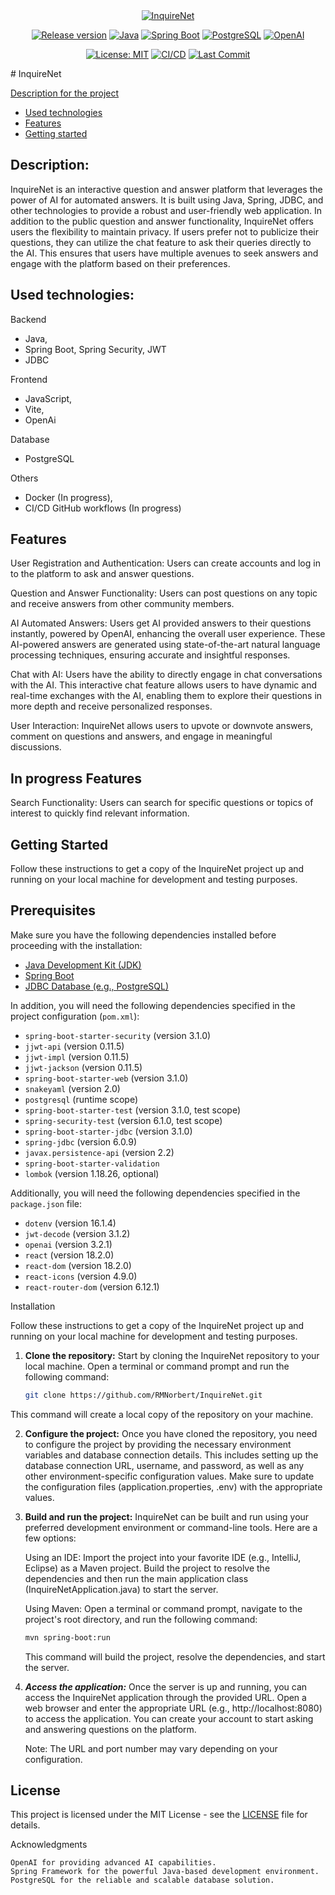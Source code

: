 <!-- MANPAGE: BEGIN EXCLUDED SECTION -->
<div align="center">
<a href="#readme">
    <img src="https://raw.githubusercontent.com/RMNorbert/InquireNet/master/InquireNet/My%20project.png" alt="InquireNet">
</a>

[![Release version](https://img.shields.io/github/v/release/RMNorbert/InquireNet?color=brightgreen&label=Download&style=for-the-badge)](#installation "Installation")
[![Java](https://img.shields.io/badge/-Java-blue.svg?logo=java&labelColor=555555&style=for-the-badge)](https://www.oracle.com/java/technologies/javase-jdk11-downloads.html)
[![Spring Boot](https://img.shields.io/badge/-Spring%20Boot-brightgreen.svg?logo=spring&labelColor=555555&style=for-the-badge)](https://spring.io/projects/spring-boot)
[![PostgreSQL](https://img.shields.io/badge/-PostgreSQL-blue.svg?logo=postgresql&labelColor=555555&style=for-the-badge)](https://www.postgresql.org)
[![OpenAI](https://img.shields.io/badge/-OpenAi-ff69b4.svg?logo=openai&labelColor=555555&style=for-the-badge)](https://openai.com)

[![License: MIT](https://img.shields.io/github/license/RMNorbert/InquireNet?style=for-the-badge)](License)
[![CI/CD](https://img.shields.io/github/workflow/status/RMNorbert/InquireNet/CI?label=CI%2FCD&logo=github&style=for-the-badge)](https://github.com/RMNorbert/InquireNet/actions "CI/CD")
[![Last Commit](https://img.shields.io/github/last-commit/RMNorbert/InquireNet?label=&style=for-the-badge&display_timestamp=committer)](https://github.com/RMNorbert/InquireNet/commits "Commit History")


</div>
<!-- MANPAGE: END EXCLUDED SECTION -->
# InquireNet

[Description for the project](#description)
- [Used technologies](#used-technologies)
- [Features](#features)
- [Getting started](#getting-started)

## Description:

InquireNet is an interactive question and answer platform that leverages the power of AI for automated answers. It is built using Java, Spring, JDBC, and other technologies to provide a robust and user-friendly web application. In addition to the public question and answer functionality, InquireNet offers users the flexibility to maintain privacy. If users prefer not to publicize their questions, they can utilize the chat feature to ask their queries directly to the AI. This ensures that users have multiple avenues to seek answers and engage with the platform based on their preferences.

## Used technologies:

 Backend
  - Java,
  - Spring Boot, Spring Security, JWT
  - JDBC
  
 Frontend
  - JavaScript,
  - Vite,
  - OpenAi
  
 Database
  - PostgreSQL
  
  Others
  - Docker (In progress),
  - CI/CD GitHub workflows (In progress)

## Features

   User Registration and Authentication: Users can create accounts and log in to the platform to ask and answer questions.

   Question and Answer Functionality: Users can post questions on any topic and receive answers from other community members.

   AI Automated Answers: Users get AI provided answers to their questions instantly, powered by OpenAI, enhancing the overall user experience. These AI-powered answers are generated using state-of-the-art natural language processing techniques, ensuring accurate and insightful responses. 

   Chat with AI: Users have the ability to directly engage in chat conversations with the AI. This interactive chat feature allows users to have dynamic and real-time exchanges with the AI, enabling them to explore their questions in more depth and receive personalized responses.

   User Interaction: InquireNet allows users to upvote or downvote answers, comment on questions and answers, and engage in meaningful discussions.

## In progress Features

   Search Functionality: Users can search for specific questions or topics of interest to quickly find relevant information.

## Getting Started

Follow these instructions to get a copy of the InquireNet project up and running on your local machine for development and testing purposes.

## Prerequisites

    
Make sure you have the following dependencies installed before proceeding with the installation:

- [Java Development Kit (JDK)](https://www.oracle.com/java/technologies/javase-jdk11-downloads.html)
- [Spring Boot](https://spring.io/projects/spring-boot)
- [JDBC Database (e.g., PostgreSQL)](https://www.postgresql.org)

In addition, you will need the following dependencies specified in the project configuration (`pom.xml`):

- `spring-boot-starter-security` (version 3.1.0)
- `jjwt-api` (version 0.11.5)
- `jjwt-impl` (version 0.11.5)
- `jjwt-jackson` (version 0.11.5)
- `spring-boot-starter-web` (version 3.1.0)
- `snakeyaml` (version 2.0)
- `postgresql` (runtime scope)
- `spring-boot-starter-test` (version 3.1.0, test scope)
- `spring-security-test` (version 6.1.0, test scope)
- `spring-boot-starter-jdbc` (version 3.1.0)
- `spring-jdbc` (version 6.0.9)
- `javax.persistence-api` (version 2.2)
- `spring-boot-starter-validation`
- `lombok` (version 1.18.26, optional)

Additionally, you will need the following dependencies specified in the `package.json` file:

- `dotenv` (version 16.1.4)
- `jwt-decode` (version 3.1.2)
- `openai` (version 3.2.1)
- `react` (version 18.2.0)
- `react-dom` (version 18.2.0)
- `react-icons` (version 4.9.0)
- `react-router-dom` (version 6.12.1)

Installation

Follow these instructions to get a copy of the InquireNet project up and running on your local machine for development and testing purposes.

1. **Clone the repository:**
   Start by cloning the InquireNet repository to your local machine. Open a terminal or command prompt and run the following command:

   ```bash
   git clone https://github.com/RMNorbert/InquireNet.git
   ```
This command will create a local copy of the repository on your machine.

2. **Configure the project:**
    Once you have cloned the repository, you need to configure the project by providing the necessary environment variables and database connection details. This includes setting up the database connection URL, username, and password, as well as any other environment-specific configuration values. Make sure to update the configuration files (application.properties, .env) with the appropriate values.

3. **Build and run the project:**
    InquireNet can be built and run using your preferred development environment or command-line tools. Here are a few options:

     Using an IDE: Import the project into your favorite IDE (e.g., IntelliJ, Eclipse) as a Maven project. Build the project to resolve the dependencies and then run the main application class (InquireNetApplication.java) to start the server.

     Using Maven: Open a terminal or command prompt, navigate to the project's root directory, and run the following command:
    ```bash
    mvn spring-boot:run
    ```
    This command will build the project, resolve the dependencies, and start the server.

4. ***Access the application:***
    Once the server is up and running, you can access the InquireNet application through the provided URL. Open a web browser and enter the appropriate URL (e.g., http://localhost:8080) to access the application. You can create your account to start asking and answering questions on the platform.

    Note: The URL and port number may vary depending on your configuration.

## License

This project is licensed under the MIT License - see the [LICENSE](LICENSE) file for details.

Acknowledgments

    OpenAI for providing advanced AI capabilities.
    Spring Framework for the powerful Java-based development environment.
    PostgreSQL for the reliable and scalable database solution.
